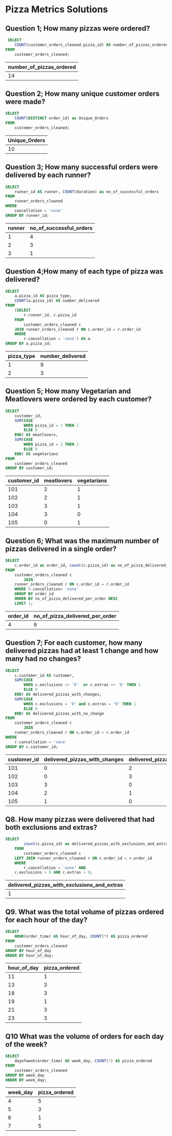 # Pizza Metrics Solutions
## Question 1; How many pizzas were ordered?
````sql
 SELECT 
    COUNT(customer_orders_cleaned.pizza_id) AS number_of_pizzas_ordered
FROM
    customer_orders_cleaned; 
 ````

| number_of_pizzas_ordered | 
| ------------------------ |
| 14                       | 

## Question 2; How many unique customer orders were made?
````sql
SELECT 
    COUNT(DISTINCT order_id) as Unique_Orders
FROM
    customer_orders_cleaned;
 ````
 
| Unique_Orders | 
| ------------- |
| 10            | 

## Question 3; How many successful orders were delivered by each runner?
````sql
SELECT 
    runner_id AS runner, COUNT(duration) as no_of_successful_orders
FROM
    runner_orders_cleaned
WHERE
    cancellation = 'none'
GROUP BY runner_id;
 ````
 
| runner | no_of_successful_orders |
| ------ | ----------------------- |
| 1      | 4                       |
| 2      | 3                       |
| 3      | 1                       |

## Question 4;How many of each type of pizza was delivered?
````sql
SELECT 
    a.pizza_id AS pizza_type,
    COUNT(a.pizza_id) AS number_delivered
FROM
    (SELECT 
        r.runner_id, c.pizza_id
    FROM
        customer_orders_cleaned c
    JOIN runner_orders_cleaned r ON c.order_id = r.order_id
    WHERE
        r.cancellation = 'none') AS a
GROUP BY a.pizza_id;
 ````

| pizza_type | number_delivered |
| ---------- | ---------------- |
| 1          | 9                |
| 2          | 3                |

## Question 5; How many Vegetarian and Meatlovers were ordered by each customer?
````sql
SELECT 
    customer_id,
    SUM(CASE
        WHEN pizza_id = 1 THEN 1
        ELSE 0
    END) AS meatlovers,
    SUM(CASE
        WHEN pizza_id = 2 THEN 1
        ELSE 0
    END) AS vegetarians
FROM
    customer_orders_cleaned
GROUP BY customer_id;
````

| customer_id | meatlovers | vegetarians |
| ----------- | ---------- | ----------- |
| 101         | 2          | 1           |
| 102         | 2          | 1           |
| 103         | 3          | 1           |
| 104         | 3          | 0           |
| 105         | 0          | 1           |



## Question 6; What was the maximum number of pizzas delivered in a single order?
````sql
SELECT 
    c.order_id as order_id, count(c.pizza_id) as no_of_pizza_delivered_per_order
FROM
    customer_orders_cleaned c
        JOIN
    runner_orders_cleaned r ON c.order_id = r.order_id 
    WHERE r.cancellation= 'none'
    GROUP BY order_id
    ORDER BY no_of_pizza_delivered_per_order DESC
    LIMIT 1;
````

| order_id | no_of_pizza_delivered_per_order |
| -------- | ------------------------------- |
| 4        | 9                               |

## Question 7; For each customer, how many delivered pizzas had at least 1 change and how many had no changes?
````sql
SELECT 
    c.customer_id AS customer,
    SUM(CASE
        WHEN c.exclusions <> '0'  or c.extras <> '0' THEN 1
        ELSE 0
    END) AS delivered_pizzas_with_changes,
    SUM(CASE
        WHEN c.exclusions = '0' and c.extras = '0' THEN 1
        ELSE 0
    END) AS delivered_pizzas_with_no_change
FROM
    customer_orders_cleaned c
        JOIN
    runner_orders_cleaned r ON c.order_id = r.order_id
WHERE
    r.cancellation = 'none'
GROUP BY c.customer_id;
````

| customer_id | delivered_pizzas_with_changes | delivered_pizzas_with_no_change |
| ----------- | ----------------------------- | ------------------------------- |
| 101         | 0                             | 2                               |
| 102         | 0                             | 3                               |
| 103         | 3                             | 0                               |
| 104         | 2                             | 1                               |
| 105         | 1                             | 0                               |

## Q8. How many pizzas were delivered that had both exclusions and extras?
````sql
SELECT 
        count(c.pizza_id) as delivered_pizzas_with_exclusions_and_extras
    FROM
        customer_orders_cleaned c
    LEFT JOIN runner_orders_cleaned r ON c.order_id = r.order_id
    WHERE
        r.cancellation = 'none' AND
    c.exclusions > 0 AND c.extras > 0;
````
| delivered_pizzas_with_exclusions_and_extras | 
| ------------------------------------------- |
| 1                                           | 

## Q9. What was the total volume of pizzas ordered for each hour of the day?
````sql
SELECT 
    HOUR(order_time) AS hour_of_day, COUNT(*) AS pizza_ordered
FROM
    customer_orders_cleaned
GROUP BY hour_of_day
ORDER BY hour_of_day;
````

| hour_of_day | pizza_ordered |
| ----------- | ------------- |
| 11          | 1             |
| 13          | 3             |
| 18          | 3             |
| 19          | 1             |
| 21          | 3             |
| 23          | 3             |

## Q10 What was the volume of orders for each day of the week?
````sql
SELECT 
    dayofweek(order_time) AS week_day, COUNT(*) AS pizza_ordered
FROM
    customer_orders_cleaned
GROUP BY week_day
ORDER BY week_day;
````
| week_day | pizza_ordered |
| -------- | ------------- |
| 4        | 5             |
| 5        | 3             |
| 6        | 1             |
| 7        | 5             |


